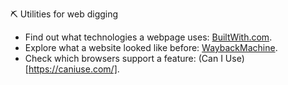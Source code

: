 ⛏️ Utilities for web digging

- Find out what technologies a webpage uses: [BuiltWith.com](https://builtwith.com/).
- Explore what a website looked like before: [WaybackMachine](http://web.archive.org/).
- Check which browsers support a feature: (Can I Use)[https://caniuse.com/].
